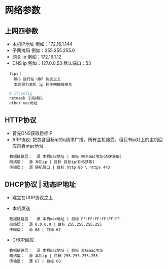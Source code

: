 # 网络参数

## 上网四参数

* 本机IP地址 例如：172.16.1.144
* 子网掩码 例如：255.255.255.0
* 网关 ip 例如：172.16.1.12
* DNS ip 例如：127.0.0.53 默认端口：53

```
  tips： 
    DNS 运行在 UDP 协议之上
    本网段为本机 ip 和子网掩码相与
```

```bash
  # ifconfig
  netmask 子网掩码
  ether mac地址
```

## HTTP协议

* 首先DNS获取目标IP
* ARP协议: 把包含目标ip的q请求广播，所有主机接受，但只有ip对上的主机回应自身mac地址
```
  数据链路层：  源 本机mac地址 | 目标 网卡mac地址(ARP获取)
  网络层：  源 本机ip | 目标 目标ip(DNS获取)
  传输层：  源 随机端口 | 目标 http 80 \ https 443
```

## DHCP协议 | 动态IP地址

* 建立在UDP协议之上

* 本机发送  

```
  数据链路层：  源 本机mac地址 | 目标 FF:FF:FF:FF:FF:FF
  网络层：  源 0.0.0.0 | 目标 255.255.255.255
  传输层：  源 68 | 目标 67
``` 

* DHCP回应

```
  数据链路层：  源 本机mac地址 | 目标 目标mac地址
  网络层：  源 本机ip | 目标 255.255.255.255
  传输层：  源 67 | 目标 68
```



